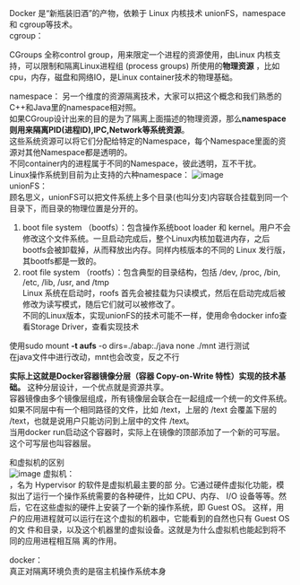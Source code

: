 Docker 是“新瓶装旧酒”的产物，依赖于 Linux 内核技术 unionFS，namespace 和 cgroup等技术。  
cgroup：
  
   CGroups 全称control group，用来限定一个进程的资源使用，由Linux 内核支持，可以限制和隔离Linux进程组 (process groups) 所使用的**物理资源** ，比如cpu，内存，磁盘和网络IO，是Linux container技术的物理基础。

namespace：
  另一个维度的资源隔离技术，大家可以把这个概念和我们熟悉的C++和Java里的namespace相对照。  
  如果CGroup设计出来的目的是为了隔离上面描述的物理资源，那么**namespace则用来隔离PID(进程ID),IPC,Network等系统资源**。   
  这些系统资源可以将它们分配给特定的Namespace，每个Namespace里面的资源对其他Namespace都是透明的。  
  不同container内的进程属于不同的Namespace，彼此透明，互不干扰。  
  Linux操作系统到目前为止支持的六种namespace：
  ![image](https://user-images.githubusercontent.com/20179983/130415780-de138a5e-48f6-4330-9197-daf759701889.png)  
unionFS：  
顾名思义，unionFS可以把文件系统上多个目录(也叫分支)内容联合挂载到同一个目录下，而目录的物理位置是分开的。  
1. boot file system （bootfs）：包含操作系统boot loader 和 kernel。用户不会修改这个文件系统。一旦启动完成后，整个Linux内核加载进内存，之后bootfs会被卸载掉，从而释放出内存。同样内核版本的不同的 Linux 发行版，其bootfs都是一致的。    
2. root file system （rootfs）：包含典型的目录结构，包括 /dev, /proc, /bin, /etc, /lib, /usr, and /tmp  
Linux 系统在启动时，roofs 首先会被挂载为只读模式，然后在启动完成后被修改为读写模式，随后它们就可以被修改了。  
不同的Linux版本，实现unionFS的技术可能不一样，使用命令docker info查看Storage Driver，查看实现技术  

  使用sudo mount **-t aufs** -o dirs=./abap:./java none ./mnt 进行测试  
  在java文件中进行改动，mnt也会改变，反之不行  
  
  **实际上这就是Docker容器镜像分层（容器 Copy-on-Write 特性）实现的技术基础。** 这种分层设计，一个优点就是资源共享。  
  容器镜像由多个镜像层组成，所有镜像层会联合在一起组成一个统一的文件系统。如果不同层中有一个相同路径的文件，比如 /text，上层的 /text 会覆盖下层的 /text，也就是说用户只能访问到上层中的文件 /text。  
  当用docker run启动这个容器时，实际上在镜像的顶部添加了一个新的可写层。这个可写层也叫容器层。  
  
和虚拟机的区别  
![image](https://user-images.githubusercontent.com/20179983/140004695-7ded1ae3-c986-432d-8490-526cf4e40ae8.png)
虚拟机：  
，名为 Hypervisor 的软件是虚拟机最主要的部
分。它通过硬件虚拟化功能，模拟出了运行一个操作系统需要的各种硬件，比如 CPU、内存、
I/O 设备等等。然后，它在这些虚拟的硬件上安装了一个新的操作系统，即 Guest OS。
这样，用户的应用进程就可以运行在这个虚拟的机器中，它能看到的自然也只有 Guest OS 的文
件和目录，以及这个机器里的虚拟设备。这就是为什么虚拟机也能起到将不同的应用进程相互隔
离的作用。  

docker：  
真正对隔离环境负责的是宿主机操作系统本身   
